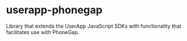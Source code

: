 userapp-phonegap
================

Library that extends the UserApp JavaScript SDKs with functionality that facilitates use with PhoneGap.
